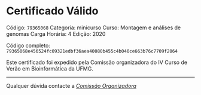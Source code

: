 # Certificado Válido

Código: `79365068`
Categoria: minicurso
Curso: Montagem e análises de genomas
Carga Horária: 4
Edição: 2020


Código completo: `79365068e456524fc09321edbf36aea40080b455c4b040ce663b76c7709f2064`


Este certificado foi expedido pela Comissão organizadora do IV Curso de Verão em Bioinformática da UFMG.

----

Qualquer dúvida contacte a [_Comissão Organizadora_](<mailto:cursobioinfoufmg@gmail.com$subject=[Certificados]>)

